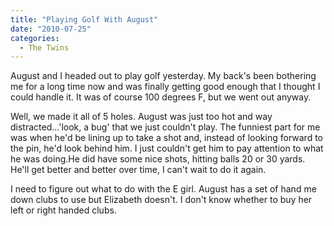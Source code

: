 ```yaml
---
title: "Playing Golf With August"
date: "2010-07-25"
categories: 
  - The Twins
---
```


August and I headed out to play golf yesterday. My back's been bothering me for a long time now and was finally getting good enough that I thought I could handle it. It was of course 100 degrees F, but we went out anyway.

Well, we made it all of 5 holes. August was just too hot and way distracted...'look, a bug' that we just couldn't play. The funniest part for me was when he'd be lining up to take a shot and, instead of looking forward to the pin, he'd look behind him. I just couldn't get him to pay attention to what he was doing.He did have some nice shots, hitting balls 20 or 30 yards. He'll get better and better over time, I can't wait to do it again.

I need to figure out what to do with the E girl. August has a set of hand me down clubs to use but Elizabeth doesn't. I don't know whether to buy her left or right handed clubs.
